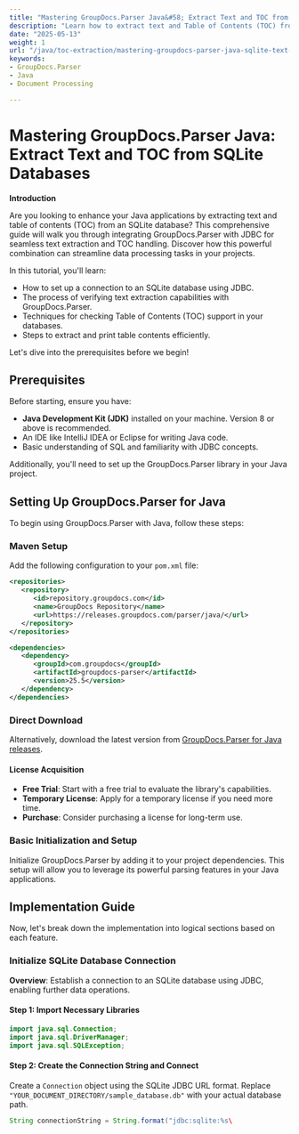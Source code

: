 ```yaml
---
title: "Mastering GroupDocs.Parser Java&#58; Extract Text and TOC from SQLite Databases"
description: "Learn how to extract text and Table of Contents (TOC) from an SQLite database using GroupDocs.Parser with JDBC in Java. Enhance your data processing tasks."
date: "2025-05-13"
weight: 1
url: "/java/toc-extraction/mastering-groupdocs-parser-java-sqlite-text-toc-extraction/"
keywords:
- GroupDocs.Parser
- Java
- Document Processing

---
```



# Mastering GroupDocs.Parser Java: Extract Text and TOC from SQLite Databases

**Introduction**

Are you looking to enhance your Java applications by extracting text and table of contents (TOC) from an SQLite database? This comprehensive guide will walk you through integrating GroupDocs.Parser with JDBC for seamless text extraction and TOC handling. Discover how this powerful combination can streamline data processing tasks in your projects.

In this tutorial, you'll learn:
- How to set up a connection to an SQLite database using JDBC.
- The process of verifying text extraction capabilities with GroupDocs.Parser.
- Techniques for checking Table of Contents (TOC) support in your databases.
- Steps to extract and print table contents efficiently.

Let's dive into the prerequisites before we begin!

## Prerequisites

Before starting, ensure you have:
- **Java Development Kit (JDK)** installed on your machine. Version 8 or above is recommended.
- An IDE like IntelliJ IDEA or Eclipse for writing Java code.
- Basic understanding of SQL and familiarity with JDBC concepts.

Additionally, you'll need to set up the GroupDocs.Parser library in your Java project.

## Setting Up GroupDocs.Parser for Java

To begin using GroupDocs.Parser with Java, follow these steps:

### Maven Setup

Add the following configuration to your `pom.xml` file:

```xml
<repositories>
   <repository>
      <id>repository.groupdocs.com</id>
      <name>GroupDocs Repository</name>
      <url>https://releases.groupdocs.com/parser/java/</url>
   </repository>
</repositories>

<dependencies>
   <dependency>
      <groupId>com.groupdocs</groupId>
      <artifactId>groupdocs-parser</artifactId>
      <version>25.5</version>
   </dependency>
</dependencies>
```

### Direct Download

Alternatively, download the latest version from [GroupDocs.Parser for Java releases](https://releases.groupdocs.com/parser/java/).

#### License Acquisition
- **Free Trial**: Start with a free trial to evaluate the library's capabilities.
- **Temporary License**: Apply for a temporary license if you need more time.
- **Purchase**: Consider purchasing a license for long-term use.

### Basic Initialization and Setup

Initialize GroupDocs.Parser by adding it to your project dependencies. This setup will allow you to leverage its powerful parsing features in your Java applications.

## Implementation Guide

Now, let's break down the implementation into logical sections based on each feature.

### Initialize SQLite Database Connection

**Overview**: Establish a connection to an SQLite database using JDBC, enabling further data operations.

#### Step 1: Import Necessary Libraries
```java
import java.sql.Connection;
import java.sql.DriverManager;
import java.sql.SQLException;
```

#### Step 2: Create the Connection String and Connect
Create a `Connection` object using the SQLite JDBC URL format. Replace `"YOUR_DOCUMENT_DIRECTORY/sample_database.db"` with your actual database path.

```java
String connectionString = String.format("jdbc:sqlite:%s\
